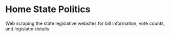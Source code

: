 # Home State Politics
Web scraping the state legislative websites for bill information, vote counts, and legislator details
